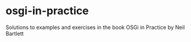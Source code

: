 osgi-in-practice
================

Solutions to examples and exercises in the book OSGi in Practice by Neil Bartlett
